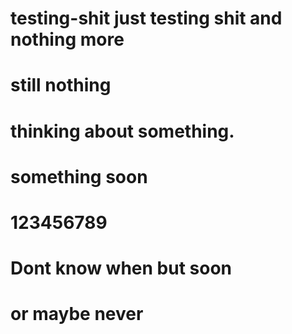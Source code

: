 # testing-shit just testing shit and  nothing more
# still nothing
# thinking about something.
# something soon
# 123456789
# Dont know when but soon
# or maybe never
